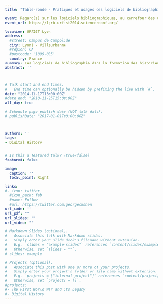```yaml
---
title: "Table-ronde - Pratiques et usages des logiciels de bibliographie"

event: Regard(s) sur les logiciels bibliographiques, au carrefour des usages et des innovations
event_url: https://lgrb-urfist2014.sciencesconf.org/

location: URFIST Lyon
address:
  #street: Campus de Campolide
  city: Lyon1 - Villeurbanne
  #region: CA
  #postcode: '1099-085'
  country: France
summary: Les logiciels de bibliographie dans la formation des historiens
abstract: ''



# Talk start and end times.
#   End time can optionally be hidden by prefixing the line with `#`.
date: "2014-11-17T13:00:00Z"
#date_end: "2010-11-25T15:00:00Z"
all_day: true

# Schedule page publish date (NOT talk date).
# publishDate: "2017-01-01T00:00:00Z"



authors: ''
tags: 
- Digital History


# Is this a featured talk? (true/false)
featured: false

image:
  caption: ''
  focal_point: Right

links:
#- icon: twitter
  #icon_pack: fab
  #name: Follow
  #url: https://twitter.com/georgecushen
url_code: ""
url_pdf: ""
url_slides: ""
url_video: ""

# Markdown Slides (optional).
#   Associate this talk with Markdown slides.
#   Simply enter your slide deck's filename without extension.
#   E.g. `slides = "example-slides"` references `content/slides/example-slides.md`.
#   Otherwise, set `slides = ""`.
# slides: example

# Projects (optional).
#   Associate this post with one or more of your projects.
#   Simply enter your project's folder or file name without extension.
#   E.g. `projects = ["internal-project"]` references `content/project/deep-learning/index.md`.
#   Otherwise, set `projects = []`.
#projects:
#- The First World War and its Legacy
#- Digital History
---
```

